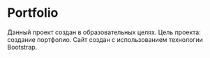 # Portfolio

Данный проект создан в образовательных целях. Цель проекта: создание портфолио. Сайт создан с использованием технологии Bootstrap.
